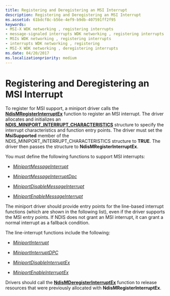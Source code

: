 ```yaml
---
title: Registering and Deregistering an MSI Interrupt
description: Registering and Deregistering an MSI Interrupt
ms.assetid: 61bdcf8c-b56e-4ef9-b9db-407591ff2f95
keywords:
- MSI-X WDK networking , registering interrupts
- message-signaled interrupts WDK networking , registering interrupts
- MSIs WDK networking , registering interrupts
- interrupts WDK networking , registering
- MSI-X WDK networking , deregistering interrupts
ms.date: 04/20/2017
ms.localizationpriority: medium
---
```


# Registering and Deregistering an MSI Interrupt





To register for MSI support, a miniport driver calls the [**NdisMRegisterInterruptEx**](https://docs.microsoft.com/windows-hardware/drivers/ddi/ndis/nf-ndis-ndismregisterinterruptex) function to register an MSI interrupt. The driver allocates and initializes an [**NDIS\_MINIPORT\_INTERRUPT\_CHARACTERISTICS**](https://docs.microsoft.com/windows-hardware/drivers/ddi/ndis/ns-ndis-_ndis_miniport_interrupt_characteristics) structure to specify the interrupt characteristics and function entry points. The driver must set the **MsiSupported** member of the NDIS\_MINIPORT\_INTERRUPT\_CHARACTERISTICS structure to **TRUE**. The driver then passes the structure to **NdisMRegisterInterruptEx**.

You must define the following functions to support MSI interrupts:

-   [*MiniportMessageInterrupt*](https://docs.microsoft.com/windows-hardware/drivers/ddi/ndis/nc-ndis-miniport_message_interrupt)

-   [*MiniportMessageInterruptDpc*](https://docs.microsoft.com/windows-hardware/drivers/ddi/ndis/nc-ndis-miniport_message_interrupt_dpc)

-   [*MiniportDisableMessageInterrupt*](https://docs.microsoft.com/windows-hardware/drivers/ddi/ndis/nc-ndis-miniport_disable_message_interrupt)

-   [*MiniportEnableMessageInterrupt*](https://docs.microsoft.com/windows-hardware/drivers/ddi/ndis/nc-ndis-miniport_enable_message_interrupt)

The miniport driver should provide entry points for the line-based interrupt functions (which are shown in the following list), even if the driver supports the MSI entry points. If NDIS does not grant an MSI interrupt, it can grant a normal interrupt as a fallback condition.

The line-interrupt functions include the following:

-   [*MiniportInterrupt*](https://docs.microsoft.com/windows-hardware/drivers/ddi/ndis/nc-ndis-miniport_isr)

-   [*MiniportInterruptDPC*](https://docs.microsoft.com/windows-hardware/drivers/ddi/ndis/nc-ndis-miniport_interrupt_dpc)

-   [*MiniportDisableInterruptEx*](https://docs.microsoft.com/windows-hardware/drivers/ddi/ndis/nc-ndis-miniport_disable_interrupt)

-   [*MiniportEnableInterruptEx*](https://docs.microsoft.com/windows-hardware/drivers/ddi/ndis/nc-ndis-miniport_enable_interrupt)

Drivers should call the [**NdisMDeregisterInterruptEx**](https://docs.microsoft.com/windows-hardware/drivers/ddi/ndis/nf-ndis-ndismderegisterinterruptex) function to release resources that were previously allocated with **NdisMRegisterInterruptEx**.

 

 





